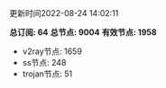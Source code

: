更新时间2022-08-24 14:02:11

**总订阅: 64**
**总节点: 9004**
**有效节点: 1958**
- v2ray节点: 1659
- ss节点: 248
- trojan节点: 51
